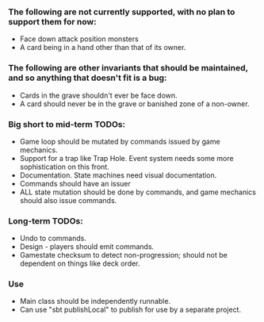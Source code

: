 ### The following are not currently supported, with no plan to support them for now:
* Face down attack position monsters
* A card being in a hand other than that of its owner.

### The following are other invariants that should be maintained, and so anything that doesn't fit is a bug:
* Cards in the grave shouldn't ever be face down.
* A card should never be in the grave or banished zone of a non-owner.

### Big short to mid-term TODOs:
* Game loop should be mutated by commands issued by game mechanics.
* Support for a trap like Trap Hole. Event system needs some more sophistication on this front.
* Documentation. State machines need visual documentation.
* Commands should have an issuer
* ALL state mutation should be done by commands, and game mechanics should also issue commands.

### Long-term TODOs:
* Undo to commands.
* Design - players should emit commands.
* Gamestate checksum to detect non-progression; should not be dependent on things like deck order.

### Use
* Main class should be independently runnable.
* Can use "sbt publishLocal" to publish for use by a separate project.
